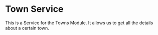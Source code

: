 # Town Service

This is a Service for the Towns Module. It allows us to get all the details about a certain town.
